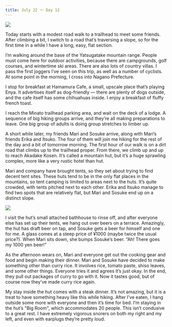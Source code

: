 ```yaml
---
title: July 22 ～ Day 12
---
```


![](./images/IMG_8429.jpg)

Today starts with a modest road walk to a trailhead to meet some friends. After climbing a bit, I switch to a road that’s traversing a slope, so for the first time in a while I have a long, easy, flat section.

I’m walking around the base of the Yatsugatake mountain range. People must come here for outdoor activities, because there are campgrounds, golf courses, and wintertime ski areas. There are also lots of country villas. I pass the first joggers I’ve seen on this trip, as well as a number of cyclists. At some point in the morning, I cross into Nagano Prefecture.

I stop for breakfast at Hamamura Cafe, a small, upscale place that’s playing Enya. It advertises itself as dog-friendly — there are plenty of dogs outside, and the cafe itself has some chihuahuas inside. I enjoy a breakfast of fluffy french toast.

I reach the Minato trailhead parking area, and wait on the deck of a lodge. A sequence of big hiking groups arrive, and they’re all making preparations to leave. One big group of adults is doing group stretches to limber up.

A short while later, my friends Mari and Sosuke arrive, along with Mari’s friends Erika and Itsuko. The four of them will join me hiking for the rest of the day and a bit of tomorrow morning. The first hour of our walk is on a dirt road that climbs up to the trailhead proper. From there, we climb up and up to reach Akadake Kosen. It’s called a mountain hut, but it’s a huge sprawling complex, more like a very rustic hotel than hut.

Mari and company have brought tents, so they set about trying to find decent tent sites. These huts tend to be in the only flat places in the mountains, so tent camping is limited to areas next to the huts. It’s quite crowded, with tents pitched next to each other. Erika and Itsuko manage to find two spots that are relatively flat, but Mari and Sosuke end up on a distinct slope.

![](./images/IMG_8241.jpg)

I visit the hut’s small attached bathhouse to rinse off, and after everyone else has set up their tents, we hang out over beers on a terrace. Amazingly, the hut has draft beer on tap, and Sosuke gets a beer for himself and one for me. A glass comes at a steep price of ¥1000 (maybe twice the usual price?). When Mari sits down, she bumps Sosuke’s beer. “Ah! There goes my 1000 yen beer!”

As the afternoon wears on, Mari and everyone get out the cooking gear and food and begin making their dinner. Mari and Sosuke have decided to make something other than curry rice. It involves rice, tomato paste, shiso leaves, and some other things. Everyone tries it and agrees it’s just okay. In the end, they pull out packages of curry to go with it. Now it tastes good, but of course now they’ve made curry rice again.

My stay inside the hut comes with a steak dinner. It’s not amazing, but it is a treat to have something heavy like this while hiking. After I’ve eaten, I hang outside some more with everyone and then it’s time for bed. I’m staying in the hut’s "Big Room", which accommodates 20 people. This isn’t condusive to a great rest. I have extremely vigorous snorers on both my right and my left, and even with earplugs they’re pretty loud.
